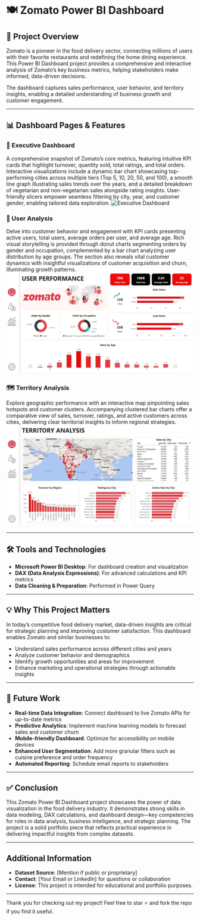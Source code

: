 # 🍽️ Zomato Power BI Dashboard

## 📌 Project Overview
Zomato is a pioneer in the food delivery sector, connecting millions of users with their favorite restaurants and redefining the home dining experience. This Power BI Dashboard project provides a comprehensive and interactive analysis of Zomato’s key business metrics, helping stakeholders make informed, data-driven decisions. 

The dashboard captures sales performance, user behavior, and territory insights, enabling a detailed understanding of business growth and customer engagement.

---

## 📊 Dashboard Pages & Features

### 🧭 Executive Dashboard  
A comprehensive snapshot of Zomato’s core metrics, featuring intuitive KPI cards that highlight turnover, quantity sold, total ratings, and total orders. Interactive visualizations include a dynamic bar chart showcasing top-performing cities across multiple tiers (Top 5, 10, 20, 50, and 100), a smooth line graph illustrating sales trends over the years, and a detailed breakdown of vegetarian and non-vegetarian sales alongside rating insights. User-friendly slicers empower seamless filtering by city, year, and customer gender, enabling tailored data exploration.
![Executive Dashboard]([./images/executive-dashboard.png](https://github.com/Istiak-Chowdhury/Zomato-Food-Delivery-Data-Analysis-PowerBI/blob/main/ED.JPG?raw=true))

### 👥 User Analysis  
Delve into customer behavior and engagement with KPI cards presenting active users, total users, average orders per user, and average age. Rich visual storytelling is provided through donut charts segmenting orders by gender and occupation, complemented by a bar chart analyzing user distribution by age groups. The section also reveals vital customer dynamics with insightful visualizations of customer acquisition and churn, illuminating growth patterns.
![User Analysis](https://github.com/Istiak-Chowdhury/Zomato-Food-Delivery-Data-Analysis-PowerBI/blob/main/Usser%20Analysis.JPG?raw=true)

### 🗺️ Territory Analysis  
Explore geographic performance with an interactive map pinpointing sales hotspots and customer clusters. Accompanying clustered bar charts offer a comparative view of sales, turnover, ratings, and active customers across cities, delivering clear territorial insights to inform regional strategies.
![Territory Analysis](https://github.com/Istiak-Chowdhury/Zomato-Food-Delivery-Data-Analysis-PowerBI/blob/main/Territory%20Analysis.JPG?raw=true)

---

## 🛠️ Tools and Technologies
- **Microsoft Power BI Desktop**: For dashboard creation and visualization  
- **DAX (Data Analysis Expressions)**: For advanced calculations and KPI metrics  
- **Data Cleaning & Preparation**: Performed in Power Query  

---

## 💡 Why This Project Matters
In today’s competitive food delivery market, data-driven insights are critical for strategic planning and improving customer satisfaction. This dashboard enables Zomato and similar businesses to:
- Understand sales performance across different cities and years  
- Analyze customer behavior and demographics  
- Identify growth opportunities and areas for improvement  
- Enhance marketing and operational strategies through actionable insights  

---

## 🔮 Future Work
- **Real-time Data Integration**: Connect dashboard to live Zomato APIs for up-to-date metrics  
- **Predictive Analytics**: Implement machine learning models to forecast sales and customer churn  
- **Mobile-friendly Dashboard**: Optimize for accessibility on mobile devices  
- **Enhanced User Segmentation**: Add more granular filters such as cuisine preference and order frequency  
- **Automated Reporting**: Schedule email reports to stakeholders  

---

## ✅ Conclusion
This Zomato Power BI Dashboard project showcases the power of data visualization in the food delivery industry. It demonstrates strong skills in data modeling, DAX calculations, and dashboard design—key competencies for roles in data analysis, business intelligence, and strategic planning. The project is a solid portfolio piece that reflects practical experience in delivering impactful insights from complex datasets.

---

## Additional Information
- **Dataset Source**: [Mention if public or proprietary]  
- **Contact**: [Your Email or LinkedIn] for questions or collaboration  
- **License**: This project is intended for educational and portfolio purposes.

---

Thank you for checking out my project! Feel free to star ⭐ and fork the repo if you find it useful.


